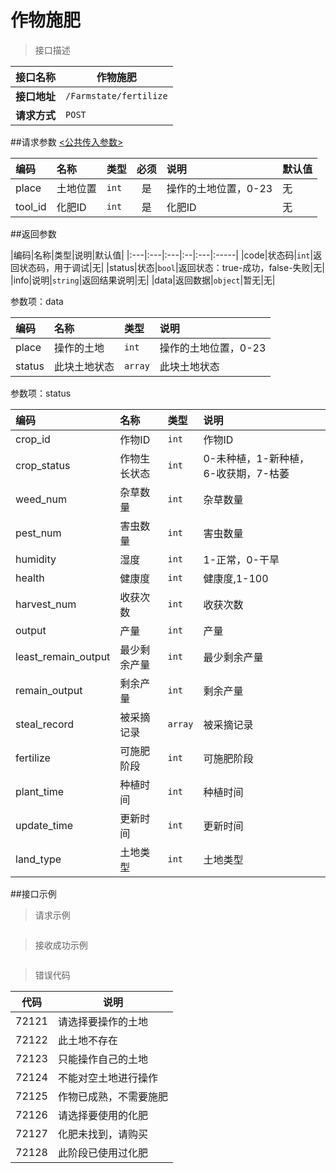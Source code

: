 # 作物施肥

>接口描述

| 接口名称 | 作物施肥 |
|----------|--------|
|**接口地址**|```/Farmstate/fertilize```|
|**请求方式**|```POST```|

##请求参数
[<公共传入参数>](../README.md)  

|编码|名称|类型|必须|说明|默认值|
|:---|:---|:---|:--:|:---|:-----|
|place|土地位置|```int```|是|操作的土地位置，0-23|无|
|tool_id|化肥ID|```int```|是|化肥ID|无|

##返回参数

|编码|名称|类型|说明|默认值|
|:---|:---|:---|:--|:---|:-----|
|code|状态码|```int```|返回状态码，用于调试|无|
|status|状态|```bool```|返回状态：true-成功，false-失败|无|
|info|说明|```string```|返回结果说明|无|
|data|返回数据|```object```|暂无|无|

参数项：data

|编码 |名称|类型|说明|
|:----|:---|:---|:---|
|place|操作的土地|```int```|操作的土地位置，0-23|
|status|此块土地状态|```array```|此块土地状态|

参数项：status

|编码 |名称|类型|说明|
|:----|:---|:---|:---|
|crop_id|作物ID|```int```|作物ID|
|crop_status|作物生长状态|```int```|0-未种植，1-新种植，6-收获期，7-枯萎|
|weed_num|杂草数量|```int```|杂草数量|
|pest_num|害虫数量|```int```|害虫数量|
|humidity|湿度|```int```|1-正常，0-干旱|
|health|健康度|```int```|健康度,1-100|
|harvest_num|收获次数|```int```|收获次数|
|output|产量|```int```|产量|
|least_remain_output|最少剩余产量|```int```|最少剩余产量|
|remain_output|剩余产量|```int```|剩余产量|
|steal_record|被采摘记录|```array```|被采摘记录|
|fertilize|可施肥阶段|```int```|可施肥阶段|
|plant_time|种植时间|```int```|种植时间|
|update_time|更新时间|```int```|更新时间|
|land_type|土地类型|```int```|土地类型|

##接口示例

>请求示例

```

```

>接收成功示例

```

```

>错误代码

|代码|说明|
|----|----|
|72121|请选择要操作的土地|
|72122|此土地不存在|
|72123|只能操作自己的土地|
|72124|不能对空土地进行操作|
|72125|作物已成熟，不需要施肥|
|72126|请选择要使用的化肥|
|72127|化肥未找到，请购买|
|72128|此阶段已使用过化肥|